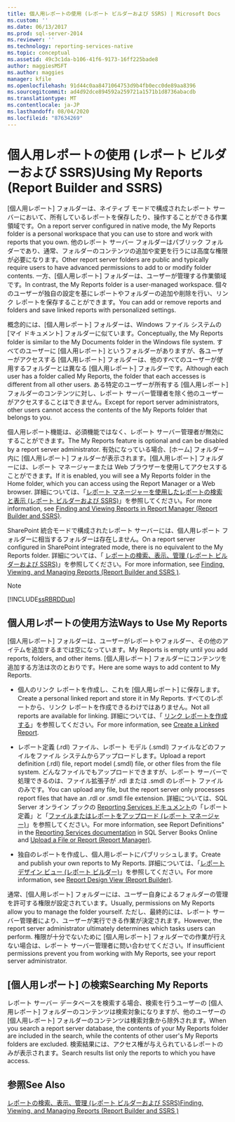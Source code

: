 ```yaml
---
title: 個人用レポートの使用 (レポート ビルダーおよび SSRS) | Microsoft Docs
ms.custom: ''
ms.date: 06/13/2017
ms.prod: sql-server-2014
ms.reviewer: ''
ms.technology: reporting-services-native
ms.topic: conceptual
ms.assetid: 49c3c1da-b106-41f6-9173-16ff225bade8
author: maggiesMSFT
ms.author: maggies
manager: kfile
ms.openlocfilehash: 91d44c0aa8471064753d9b4fb0ecc0de89aa8396
ms.sourcegitcommit: ad4d92dce894592a259721a1571b1d8736abacdb
ms.translationtype: MT
ms.contentlocale: ja-JP
ms.lasthandoff: 08/04/2020
ms.locfileid: "87634269"
---
```

# <a name="using-my-reports-report-builder-and-ssrs"></a><span data-ttu-id="28a35-102">個人用レポートの使用 (レポート ビルダーおよび SSRS)</span><span class="sxs-lookup"><span data-stu-id="28a35-102">Using My Reports (Report Builder and SSRS)</span></span>
  <span data-ttu-id="28a35-103">[個人用レポート] フォルダーは、ネイティブ モードで構成されたレポート サーバーにおいて、所有しているレポートを保存したり、操作することができる作業領域です。</span><span class="sxs-lookup"><span data-stu-id="28a35-103">On a report server configured in native mode, the My Reports folder is a personal workspace that you can use to store and work with reports that you own.</span></span> <span data-ttu-id="28a35-104">他のレポート サーバー フォルダーはパブリック フォルダーであり、通常、フォルダーのコンテンツの追加や変更を行うには高度な権限が必要になります。</span><span class="sxs-lookup"><span data-stu-id="28a35-104">Other report server folders are public and typically require users to have advanced permissions to add to or modify folder contents.</span></span> <span data-ttu-id="28a35-105">一方、[個人用レポート] フォルダーは、ユーザーが管理する作業領域です。</span><span class="sxs-lookup"><span data-stu-id="28a35-105">In contrast, the My Reports folder is a user-managed workspace.</span></span> <span data-ttu-id="28a35-106">個々のユーザーが独自の設定を基にレポートやフォルダーの追加や削除を行い、リンク レポートを保存することができます。</span><span class="sxs-lookup"><span data-stu-id="28a35-106">You can add or remove reports and folders and save linked reports with personalized settings.</span></span>  
  
 <span data-ttu-id="28a35-107">概念的には、[個人用レポート] フォルダーは、Windows ファイル システムの [マイ ドキュメント] フォルダーに似ています。</span><span class="sxs-lookup"><span data-stu-id="28a35-107">Conceptually, the My Reports folder is similar to the My Documents folder in the Windows file system.</span></span> <span data-ttu-id="28a35-108">すべてのユーザーに [個人用レポート] というフォルダーがありますが、各ユーザーがアクセスする [個人用レポート] フォルダーは、他のすべてのユーザーが使用するフォルダーとは異なる [個人用レポート] フォルダーです。</span><span class="sxs-lookup"><span data-stu-id="28a35-108">Although each user has a folder called My Reports, the folder that each accesses is different from all other users.</span></span> <span data-ttu-id="28a35-109">ある特定のユーザーが所有する [個人用レポート] フォルダーのコンテンツに対し、レポート サーバー管理者を除く他のユーザーがアクセスすることはできません。</span><span class="sxs-lookup"><span data-stu-id="28a35-109">Except for report server administrators, other users cannot access the contents of the My Reports folder that belongs to you.</span></span>  
  
 <span data-ttu-id="28a35-110">個人用レポート機能は、必須機能ではなく、レポート サーバー管理者が無効にすることができます。</span><span class="sxs-lookup"><span data-stu-id="28a35-110">The My Reports feature is optional and can be disabled by a report server administrator.</span></span> <span data-ttu-id="28a35-111">有効になっている場合、[ホーム] フォルダー内に [個人用レポート] フォルダーが表示されます。[個人用レポート] フォルダーには、レポート マネージャーまたは Web ブラウザーを使用してアクセスすることができます。</span><span class="sxs-lookup"><span data-stu-id="28a35-111">If it is enabled, you will see a My Reports folder in the Home folder, which you can access using the Report Manager or a Web browser.</span></span> <span data-ttu-id="28a35-112">詳細については、「[レポート マネージャーを使用したレポートの検索と表示 &#40;レポート ビルダーおよび SSRS&#41;](finding-and-viewing-reports-in-the-web-portal-report-builder-and-ssrs.md)」を参照してください。</span><span class="sxs-lookup"><span data-stu-id="28a35-112">For more information, see [Finding and Viewing Reports in Report Manager &#40;Report Builder and SSRS&#41;](finding-and-viewing-reports-in-the-web-portal-report-builder-and-ssrs.md).</span></span>  
  
 <span data-ttu-id="28a35-113">SharePoint 統合モードで構成されたレポート サーバーには、個人用レポート フォルダーに相当するフォルダーは存在しません。</span><span class="sxs-lookup"><span data-stu-id="28a35-113">On a report server configured in SharePoint integrated mode, there is no equivalent to the My Reports folder.</span></span> <span data-ttu-id="28a35-114">詳細については、「 [レポートの検索、表示、管理 (レポート ビルダーおよび SSRS)](finding-viewing-and-managing-reports-report-builder-and-ssrs.md)」を参照してください。</span><span class="sxs-lookup"><span data-stu-id="28a35-114">For more information, see [Finding, Viewing, and Managing Reports &#40;Report Builder and SSRS &#41;](finding-viewing-and-managing-reports-report-builder-and-ssrs.md).</span></span>  
  
> [!NOTE]  
>  [!INCLUDE[ssRBRDDup](../../includes/ssrbrddup-md.md)]  
  
## <a name="ways-to-use-my-reports"></a><span data-ttu-id="28a35-115">個人用レポートの使用方法</span><span class="sxs-lookup"><span data-stu-id="28a35-115">Ways to Use My Reports</span></span>  
 <span data-ttu-id="28a35-116">[個人用レポート] フォルダーは、ユーザーがレポートやフォルダー、その他のアイテムを追加するまでは空になっています。</span><span class="sxs-lookup"><span data-stu-id="28a35-116">My Reports is empty until you add reports, folders, and other items.</span></span> <span data-ttu-id="28a35-117">[個人用レポート] フォルダーにコンテンツを追加する方法は次のとおりです。</span><span class="sxs-lookup"><span data-stu-id="28a35-117">Here are some ways to add content to My Reports.</span></span>  
  
-   <span data-ttu-id="28a35-118">個人のリンク レポートを作成し、これを [個人用レポート] に保存します。</span><span class="sxs-lookup"><span data-stu-id="28a35-118">Create a personal linked report and store it in My Reports.</span></span> <span data-ttu-id="28a35-119">すべてのレポートから、リンク レポートを作成できるわけではありません。</span><span class="sxs-lookup"><span data-stu-id="28a35-119">Not all reports are available for linking.</span></span> <span data-ttu-id="28a35-120">詳細については、「 [リンク レポートを作成する](../reports/create-a-linked-report.md)」を参照してください。</span><span class="sxs-lookup"><span data-stu-id="28a35-120">For more information, see [Create a Linked Report](../reports/create-a-linked-report.md).</span></span>  
  
-   <span data-ttu-id="28a35-121">レポート定義 (.rdl) ファイル、レポート モデル (.smdl) ファイルなどのファイルをファイル システムからアップロードします。</span><span class="sxs-lookup"><span data-stu-id="28a35-121">Upload a report definition (.rdl) file, report model (.smdl) file, or other files from the file system.</span></span> <span data-ttu-id="28a35-122">どんなファイルでもアップロードできますが、レポート サーバーで処理できるのは、ファイル拡張子が .rdl または .smdl のレポート ファイルのみです。</span><span class="sxs-lookup"><span data-stu-id="28a35-122">You can upload any file, but the report server only processes report files that have an .rdl or .smdl file extension.</span></span> <span data-ttu-id="28a35-123">詳細については、SQL Server オンライン ブックの [Reporting Services ドキュメント](https://go.microsoft.com/fwlink/?linkid=121312)の「レポート定義」と「[ファイルまたはレポートをアップロード &#40;レポート マネージャー&#41;](../reports/upload-a-file-or-report-report-manager.md)」を参照してください。</span><span class="sxs-lookup"><span data-stu-id="28a35-123">For more information, see Report Definitions" in the [Reporting Services documentation](https://go.microsoft.com/fwlink/?linkid=121312) in SQL Server Books Online and [Upload a File or Report &#40;Report Manager&#41;](../reports/upload-a-file-or-report-report-manager.md).</span></span>  
  
-   <span data-ttu-id="28a35-124">独自のレポートを作成し、個人用レポートにパブリッシュします。</span><span class="sxs-lookup"><span data-stu-id="28a35-124">Create and publish your own reports to My Reports.</span></span> <span data-ttu-id="28a35-125">詳細については、「[レポート デザイン ビュー &#40;レポート ビルダー&#41;](report-design-view-report-builder.md)」を参照してください。</span><span class="sxs-lookup"><span data-stu-id="28a35-125">For more information, see [Report Design View &#40;Report Builder&#41;](report-design-view-report-builder.md).</span></span>  
  
 <span data-ttu-id="28a35-126">通常、[個人用レポート] フォルダーには、ユーザー自身によるフォルダーの管理を許可する権限が設定されています。</span><span class="sxs-lookup"><span data-stu-id="28a35-126">Usually, permissions on My Reports allow you to manage the folder yourself.</span></span> <span data-ttu-id="28a35-127">ただし、最終的には、レポート サーバー管理者により、ユーザーが実行できる作業が決定されます。</span><span class="sxs-lookup"><span data-stu-id="28a35-127">However, the report server administrator ultimately determines which tasks users can perform.</span></span> <span data-ttu-id="28a35-128">権限が十分でないために [個人用レポート] フォルダーでの作業が行えない場合は、レポート サーバー管理者に問い合わせてください。</span><span class="sxs-lookup"><span data-stu-id="28a35-128">If insufficient permissions prevent you from working with My Reports, see your report server administrator.</span></span>  
  
## <a name="searching-my-reports"></a><span data-ttu-id="28a35-129">[個人用レポート] の検索</span><span class="sxs-lookup"><span data-stu-id="28a35-129">Searching My Reports</span></span>  
 <span data-ttu-id="28a35-130">レポート サーバー データベースを検索する場合、検索を行うユーザーの [個人用レポート] フォルダーのコンテンツは検索対象になりますが、他のユーザーの [個人用レポート] フォルダーのコンテンツは検索対象から除外されます。</span><span class="sxs-lookup"><span data-stu-id="28a35-130">When you search a report server database, the contents of your My Reports folder are included in the search, while the contents of other user's My Reports folders are excluded.</span></span> <span data-ttu-id="28a35-131">検索結果には、アクセス権が与えられているレポートのみが表示されます。</span><span class="sxs-lookup"><span data-stu-id="28a35-131">Search results list only the reports to which you have access.</span></span>  
  
## <a name="see-also"></a><span data-ttu-id="28a35-132">参照</span><span class="sxs-lookup"><span data-stu-id="28a35-132">See Also</span></span>  
 [<span data-ttu-id="28a35-133">レポートの検索、表示、管理 (レポート ビルダーおよび SSRS)</span><span class="sxs-lookup"><span data-stu-id="28a35-133">Finding, Viewing, and Managing Reports &#40;Report Builder and SSRS &#41;</span></span>](finding-viewing-and-managing-reports-report-builder-and-ssrs.md)  
  
  
